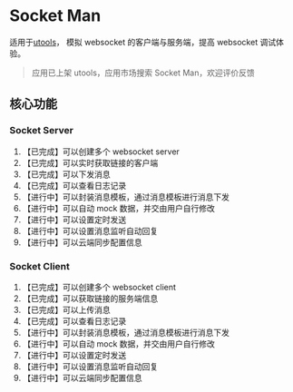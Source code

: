 # Socket Man

适用于[utools](https://u.tools)， 模拟 websocket 的客户端与服务端，提高 websocket 调试体验。

> 应用已上架 utools，应用市场搜索 Socket Man，欢迎评价反馈

## 核心功能

### Socket Server

1. 【已完成】可以创建多个 websocket server
2. 【已完成】可以实时获取链接的客户端
3. 【已完成】可以下发消息
4. 【已完成】可以查看日志记录
5. 【进行中】可以封装消息模板，通过消息模板进行消息下发
6. 【进行中】可以自动 mock 数据，并交由用户自行修改
7. 【进行中】可以设置定时发送
8. 【进行中】可以设置消息监听自动回复
9. 【进行中】可以云端同步配置信息

### Socket Client

1.  【已完成】可以创建多个 websocket client
2.  【已完成】可以获取链接的服务端信息
3.  【已完成】可以上传消息
4.  【已完成】可以查看日志记录
5.  【进行中】可以封装消息模板，通过消息模板进行消息下发
6.  【进行中】可以自动 mock 数据，并交由用户自行修改
7.  【进行中】可以设置定时发送
8.  【进行中】可以设置消息监听自动回复
9.  【进行中】可以云端同步配置信息
